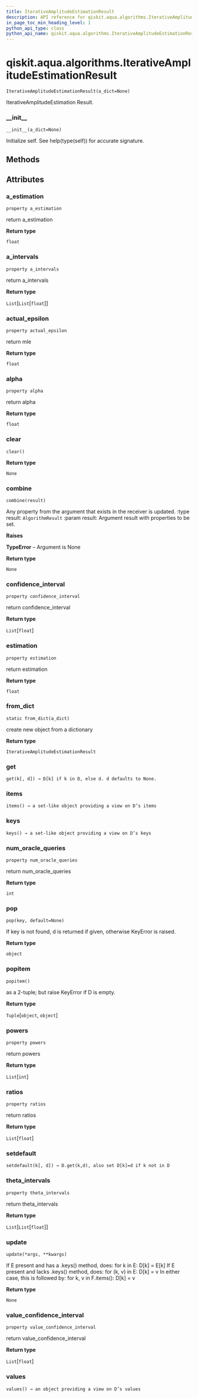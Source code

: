 ```yaml
---
title: IterativeAmplitudeEstimationResult
description: API reference for qiskit.aqua.algorithms.IterativeAmplitudeEstimationResult
in_page_toc_min_heading_level: 1
python_api_type: class
python_api_name: qiskit.aqua.algorithms.IterativeAmplitudeEstimationResult
---
```


<span id="qiskit-aqua-algorithms-iterativeamplitudeestimationresult" />

# qiskit.aqua.algorithms.IterativeAmplitudeEstimationResult

<span id="qiskit.aqua.algorithms.IterativeAmplitudeEstimationResult" />

`IterativeAmplitudeEstimationResult(a_dict=None)`

IterativeAmplitudeEstimation Result.

### \_\_init\_\_

<span id="qiskit.aqua.algorithms.IterativeAmplitudeEstimationResult.__init__" />

`__init__(a_dict=None)`

Initialize self. See help(type(self)) for accurate signature.

## Methods

## Attributes

### a\_estimation

<span id="qiskit.aqua.algorithms.IterativeAmplitudeEstimationResult.a_estimation" />

`property a_estimation`

return a\_estimation

**Return type**

`float`

### a\_intervals

<span id="qiskit.aqua.algorithms.IterativeAmplitudeEstimationResult.a_intervals" />

`property a_intervals`

return a\_intervals

**Return type**

`List`\[`List`\[`float`]]

### actual\_epsilon

<span id="qiskit.aqua.algorithms.IterativeAmplitudeEstimationResult.actual_epsilon" />

`property actual_epsilon`

return mle

**Return type**

`float`

### alpha

<span id="qiskit.aqua.algorithms.IterativeAmplitudeEstimationResult.alpha" />

`property alpha`

return alpha

**Return type**

`float`

### clear

<span id="qiskit.aqua.algorithms.IterativeAmplitudeEstimationResult.clear" />

`clear()`

**Return type**

`None`

### combine

<span id="qiskit.aqua.algorithms.IterativeAmplitudeEstimationResult.combine" />

`combine(result)`

Any property from the argument that exists in the receiver is updated. :type result: `AlgorithmResult` :param result: Argument result with properties to be set.

**Raises**

**TypeError** – Argument is None

**Return type**

`None`

### confidence\_interval

<span id="qiskit.aqua.algorithms.IterativeAmplitudeEstimationResult.confidence_interval" />

`property confidence_interval`

return confidence\_interval

**Return type**

`List`\[`float`]

### estimation

<span id="qiskit.aqua.algorithms.IterativeAmplitudeEstimationResult.estimation" />

`property estimation`

return estimation

**Return type**

`float`

### from\_dict

<span id="qiskit.aqua.algorithms.IterativeAmplitudeEstimationResult.from_dict" />

`static from_dict(a_dict)`

create new object from a dictionary

**Return type**

`IterativeAmplitudeEstimationResult`

### get

<span id="qiskit.aqua.algorithms.IterativeAmplitudeEstimationResult.get" />

`get(k[, d]) → D[k] if k in D, else d. d defaults to None.`

### items

<span id="qiskit.aqua.algorithms.IterativeAmplitudeEstimationResult.items" />

`items() → a set-like object providing a view on D’s items`

### keys

<span id="qiskit.aqua.algorithms.IterativeAmplitudeEstimationResult.keys" />

`keys() → a set-like object providing a view on D’s keys`

### num\_oracle\_queries

<span id="qiskit.aqua.algorithms.IterativeAmplitudeEstimationResult.num_oracle_queries" />

`property num_oracle_queries`

return num\_oracle\_queries

**Return type**

`int`

### pop

<span id="qiskit.aqua.algorithms.IterativeAmplitudeEstimationResult.pop" />

`pop(key, default=None)`

If key is not found, d is returned if given, otherwise KeyError is raised.

**Return type**

`object`

### popitem

<span id="qiskit.aqua.algorithms.IterativeAmplitudeEstimationResult.popitem" />

`popitem()`

as a 2-tuple; but raise KeyError if D is empty.

**Return type**

`Tuple`\[`object`, `object`]

### powers

<span id="qiskit.aqua.algorithms.IterativeAmplitudeEstimationResult.powers" />

`property powers`

return powers

**Return type**

`List`\[`int`]

### ratios

<span id="qiskit.aqua.algorithms.IterativeAmplitudeEstimationResult.ratios" />

`property ratios`

return ratios

**Return type**

`List`\[`float`]

### setdefault

<span id="qiskit.aqua.algorithms.IterativeAmplitudeEstimationResult.setdefault" />

`setdefault(k[, d]) → D.get(k,d), also set D[k]=d if k not in D`

### theta\_intervals

<span id="qiskit.aqua.algorithms.IterativeAmplitudeEstimationResult.theta_intervals" />

`property theta_intervals`

return theta\_intervals

**Return type**

`List`\[`List`\[`float`]]

### update

<span id="qiskit.aqua.algorithms.IterativeAmplitudeEstimationResult.update" />

`update(*args, **kwargs)`

If E present and has a .keys() method, does: for k in E: D\[k] = E\[k] If E present and lacks .keys() method, does: for (k, v) in E: D\[k] = v In either case, this is followed by: for k, v in F.items(): D\[k] = v

**Return type**

`None`

### value\_confidence\_interval

<span id="qiskit.aqua.algorithms.IterativeAmplitudeEstimationResult.value_confidence_interval" />

`property value_confidence_interval`

return value\_confidence\_interval

**Return type**

`List`\[`float`]

### values

<span id="qiskit.aqua.algorithms.IterativeAmplitudeEstimationResult.values" />

`values() → an object providing a view on D’s values`

